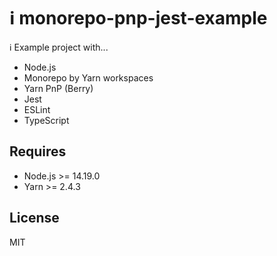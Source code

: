 # ℹ️ monorepo-pnp-jest-example

ℹ️ Example project with...

- Node.js
- Monorepo by Yarn workspaces
- Yarn PnP (Berry)
- Jest
- ESLint
- TypeScript

## Requires

- Node.js >= 14.19.0
- Yarn >= 2.4.3

## License

MIT
